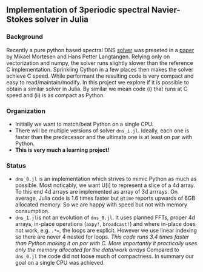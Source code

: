 ## Implementation of 3periodic spectral Navier-Stokes solver in Julia

### Background
Recently a pure python based spectral DNS [solver](https://github.com/spectralDNS/spectralDNS) was preseted in a 
[paper](http://arxiv.org/pdf/1602.03638v1.pdf) by Mikael Mortesen and Hans Petter Langtangen. Relying only on 
vectorization and numpy, the solver runs slightly slower than the reference C implementation. Sprinkling
Cython in a few places then makes the solver achieve C speed. While performant the resulting code is 
very compact and easy to read/maintain/modify. In this project we explore if it is possible to obtain a similar
solver in Julia. By similar we mean code (i) that runs at C speed and (ii) is as compact as Python. 

### Organization
+ Initially we want to match/beat Python on a single CPU.
+ There will be multiple versions of solver `dns_i.jl`. Ideally, each one is faster than the predecessor and the ultimate one is at least on par with Python.
+ __This is very much a learning project!__

### Status
+ `dns_0.jl` is an implementation which strives to mimic Python as much as
  possible. Most noticably, we want U[i] to represent a slice of a 4d array. To
  this end 4d arrays are implemented as array of 3d arrrays. On average, Julia
  code is 1.6 times faster but `@time` reports upwards of 6GB allocated memory.
  So we are happy with speed but not with memory consumption.
+ `dns_1.jl`is not an evolution of `dns_0.jl`. It uses planned FFTs, proper 4d
  arrays, in-place operations (`axpy!`, `broadcast!`) and where in-place does
  not work, e.g. `.*=`, the loops are explicit. However we use linear indexing so
there are never 4 nested for loops. *This code runs 3.4 times faster than Python
  making it on par with C. More importantly it practically uses only the memory
  allocated for the data/work arrays* Compared to `dns_0.jl` the code did not
loose much of compactness. In summary our goal on a single CPU was achieved.
